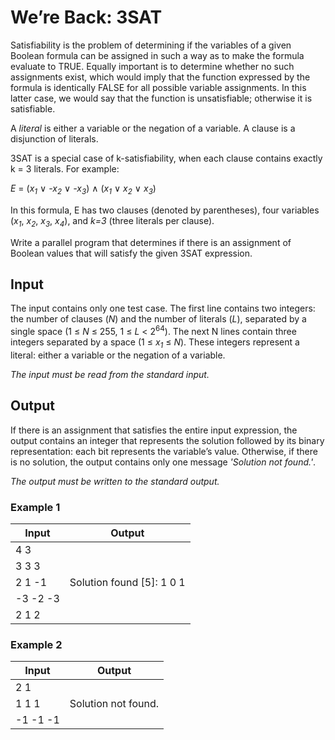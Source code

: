 # We’re Back: 3SAT

Satisfiability is the problem of determining if the variables of a given Boolean formula can be assigned in such a way as to make the formula evaluate to TRUE. Equally important is to determine whether no such assignments exist, which would imply that the function expressed by the formula is identically FALSE for all possible variable assignments. In this latter case, we would say that the function is unsatisfiable; otherwise it is satisfiable.

A _literal_ is either a variable or the negation of a variable. A clause is a disjunction of literals.

3SAT is a special case of k-satisfiability, when each clause contains exactly k = 3 literals. For example:

_E_ = (_x<sub>1</sub>_ $\vee$ _-x<sub>2</sub>_ $\vee$ _-x<sub>3</sub>_) $\wedge$
 (_x<sub>1</sub>_ $\vee$ _x<sub>2</sub>_ $\vee$ _x<sub>3</sub>_)

In this formula, E has two clauses (denoted by parentheses), four variables (_x<sub>1</sub>_, _x<sub>2</sub>_, _x<sub>3</sub>_, _x<sub>4</sub>_), and _k=3_ (three literals per clause).

Write a parallel program that determines if there is an assignment of Boolean values that will satisfy the given 3SAT expression.

## Input

The input contains only one test case. The first line contains two integers: the number of clauses (_N_) and the number of literals (_L_), separated by a single space (1 ≤ _N_ ≤ 255, 1 ≤ _L_ < 2<sup>64</sup>). The next N lines contain three integers separated by a space (1 ≤ _x<sub>1</sub>_ ≤ _N_).
These integers represent a literal: either a variable or the negation of a variable.

_The input must be read from the standard input._

## Output

If there is an assignment that satisfies the entire input expression, the output contains an integer that represents the solution followed by its binary representation: each bit represents the variable’s value. 
Otherwise, if there is no solution, the output contains only one message _'Solution not found.'_.

_The output must be written to the standard output._

### Example 1

| Input | Output |
| ----- | ------ |
| 4 3 |  |
| 3 3 3 |  |
| 2 1 -1 | Solution found [5]: 1 0 1 |
| -3 -2 -3 |  |
| 2 1 2 |  |



### Example 2


| Input | Output |
| ----- | ------ |
| 2 1 |  |
| 1 1 1 | Solution not found. |
| -1 -1 -1 |  |